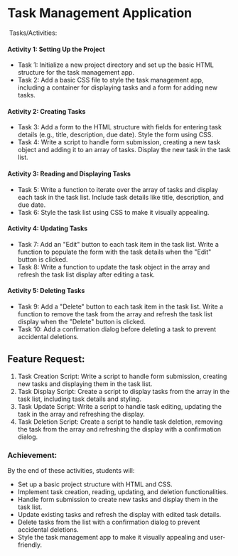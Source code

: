 # Task Management Application
﻿
 Tasks/Activities:
#### Activity 1: Setting Up the Project
- Task 1: Initialize a new project directory and set up the basic HTML structure for the task management app.
- Task 2: Add a basic CSS file to style the task management app, including a container for displaying tasks and a form for adding new tasks. 

#### Activity 2: Creating Tasks
- Task 3: Add a form to the HTML structure with fields for entering task details (e.g., title, description, due date). Style the form using CSS.
- Task 4: Write a script to handle form submission, creating a new task object and adding it to an array of tasks. Display the new task in the task list.

#### Activity 3: Reading and Displaying Tasks
- Task 5: Write a function to iterate over the array of tasks and display each task in the task list. Include task details like title, description, and due date.
- Task 6: Style the task list using CSS to make it visually appealing.

#### Activity 4: Updating Tasks
- Task 7: Add an "Edit" button to each task item in the task list. Write a function to populate the form with the task details when the "Edit" button is clicked.
- Task 8: Write a function to update the task object in the array and refresh the task list display after editing a task.

#### Activity 5: Deleting Tasks
- Task 9: Add a "Delete" button to each task item in the task list. Write a function to remove the task from the array and refresh the task list display when the "Delete" button is clicked.
- Task 10: Add a confirmation dialog before deleting a task to prevent accidental deletions.

## Feature Request:
1. Task Creation Script: Write a script to handle form submission, creating new tasks and displaying them in the task list.
2. Task Display Script: Create a script to display tasks from the array in the task list, including task details and styling.
3. Task Update Script: Write a script to handle task editing, updating the task in the array and refreshing the display.
4. Task Deletion Script: Create a script to handle task deletion, removing the task from the array and refreshing the display with a confirmation dialog.

### Achievement:
By the end of these activities, students will:
- Set up a basic project structure with HTML and CSS.
- Implement task creation, reading, updating, and deletion functionalities.
- Handle form submission to create new tasks and display them in the task list.
- Update existing tasks and refresh the display with edited task details.
- Delete tasks from the list with a confirmation dialog to prevent accidental deletions.
- Style the task management app to make it visually appealing and user-friendly.
